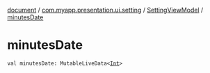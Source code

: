 [document](../../index.md) / [com.myapp.presentation.ui.setting](../index.md) / [SettingViewModel](index.md) / [minutesDate](./minutes-date.md)

# minutesDate

`val minutesDate: MutableLiveData<`[`Int`](https://kotlinlang.org/api/latest/jvm/stdlib/kotlin/-int/index.html)`>`
